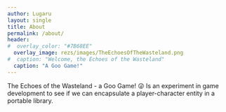 ```yaml
---
author: Lugaru
layout: single
title: About
permalink: /about/
header:
#  overlay_color: "#7B68EE"
  overlay_image: rezs/images/TheEchoesOfTheWasteland.png
#  caption: "Welcome, the Echoes of the Wasteland"
  caption: "A Goo Game!"
---
```


The Echoes of the Wasteland - a Goo Game!
😜
Is an experiment in game development to see if we can encapsulate a player-character entity in a portable library.
